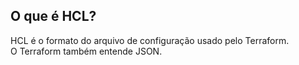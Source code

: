 ## O que é HCL?

HCL é o formato do arquivo de configuração usado pelo Terraform.  
O Terraform também entende JSON.  
